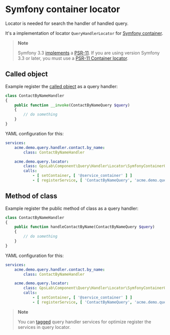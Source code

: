 Symfony container locator
=========================

Locator is needed for search the handler of handled query.

It's a implementation of locator `QueryHandlerLocator` for
[Symfony container](https://github.com/symfony/dependency-injection).

> **Note**
>
> Symfony 3.3 [implements](http://symfony.com/blog/new-in-symfony-3-3-psr-11-containers) a [PSR-11](https://github.com/php-fig/fig-standards/blob/master/accepted/PSR-11-container.md).
> If you are using version Symfony 3.3 or later, you must use a [PSR-11 Container locator](psr-11_container.md).

## Called object

Example register the [called object](http://php.net/manual/en/language.oop5.magic.php#object.invoke) as a query handler:

```php
class ContactByNameHandler
{
    public function __invoke(ContactByNameQuery $query)
    {
        // do something
    }
}
```

YAML configuration for this:

```yml
services:
    acme.demo.query.handler.contact.by_name:
        class: ContactByNameHandler

    acme.demo.query.locator:
        class: GpsLab\Component\Query\Handler\Locator\SymfonyContainerQueryHandlerLocator
        calls:
            - [ setContainer, [ '@service_container' ] ]
            - [ registerService, [ 'ContactByNameQuery', 'acme.demo.query.handler.contact.by_name' ] ]
```

## Method of class

Example register the public method of class as a query handler:

```php
class ContactByNameHandler
{
    public function handleContactByName(ContactByNameQuery $query)
    {
        // do something
    }
}
```

YAML configuration for this:

```yml
services:
    acme.demo.query.handler.contact.by_name:
        class: ContactByNameHandler

    acme.demo.query.locator:
        class: GpsLab\Component\Query\Handler\Locator\SymfonyContainerQueryHandlerLocator
        calls:
            - [ setContainer, [ '@service_container' ] ]
            - [ registerService, [ 'ContactByNameQuery', 'acme.demo.query.handler.contact.by_name', 'handleContactByName' ] ]
```

> **Note**
>
> You can [tagged](https://symfony.com/doc/current/service_container/tags.html) query handler services for optimize
> register the services in query locator.
